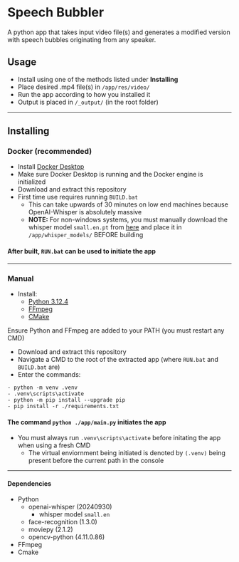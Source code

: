 # Speech Bubbler
A python app that takes input video file(s) and generates a modified version with speech bubbles originating from any speaker.


## Usage
- Install using one of the methods listed under **Installing**
- Place desired .mp4 file(s) in ```/app/res/video/```
- Run the app according to how you installed it
- Output is placed in ```/_output/``` (in the root folder)

---

## Installing
### Docker (recommended)
- Install [Docker Desktop](https://www.docker.com/)
- Make sure Docker Desktop is running and the Docker engine is initialized
- Download and extract this repository
- First time use requires running ```BUILD.bat```
  - This can take upwards of 30 minutes on low end machines because OpenAI-Whisper is absolutely massive
  - **NOTE:** For non-windows systems, you must manually download the whisper model ```small.en.pt``` from [here](https://openaipublic.azureedge.net/main/whisper/models/f953ad0fd29cacd07d5a9eda5624af0f6bcf2258be67c92b79389873d91e0872/small.en.pt) and place it in ```/app/whisper_models/``` BEFORE building

#### After built, ```RUN.bat``` can be used to initiate the app
---
### Manual
- Install:
  - [Python 3.12.4](https://www.python.org/)
  - [FFmpeg](https://www.ffmpeg.org/)
  - [CMake](https://cmake.org/)

Ensure Python and FFmpeg are added to your PATH (you must restart any CMD)

- Download and extract this repository
- Navigate a CMD to the root of the extracted app (where ```RUN.bat``` and ```BUILD.bat``` are)
- Enter the commands:
```
- python -m venv .venv
- .venv\scripts\activate
- python -m pip install --upgrade pip
- pip install -r ./requirements.txt
```
#### The command ```python ./app/main.py``` initiates the app
- You must always run ```.venv\scripts\activate``` before initating the app when using a fresh CMD
  - The virtual enviornment being initiated is denoted by ```(.venv)``` being present before the current path in the console
    
---

#### Dependencies
- Python
  - openai-whisper (20240930)
    - whisper model ```small.en```
  - face-recognition (1.3.0)
  - moviepy (2.1.2)
  - opencv-python (4.11.0.86)
- FFmpeg
- Cmake
